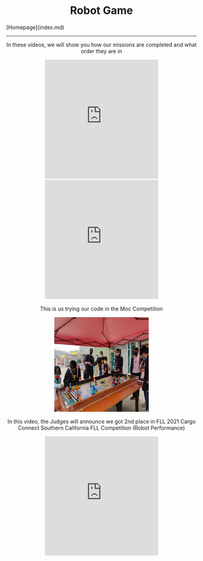 <center><h1>Robot Game</h1></center>
[Homepage](index.md)
<hr/>
<center><p>In these videos, we will show you how our missions are completed and what order they are in</p>
<iframe width="300" height="315" src="https://www.youtube.com/embed/iLOESvlzidE" title="YouTube video player" frameborder="0" allow="accelerometer; autoplay; clipboard-write; encrypted-media; gyroscope; picture-in-picture" allowfullscreen></iframe>
<iframe width="300" height="315" src="https://www.youtube.com/embed/I8EdBDNdrLI" title="YouTube video player" frameborder="0" allow="accelerometer; autoplay; clipboard-write; encrypted-media; gyroscope; picture-in-picture" allowfullscreen></iframe></center>

<center><p>This is us trying our code in the Moc Competition</p>
<img src="IMG_6333.JPG" width="250" height="250" /></center>

<center><p>In this video, the Judges will announce we got 2nd place in FLL 2021 Cargo Connect Southern California FLL Competition (Robot Performance)</p>
<iframe width="300" height="315" src="https://www.youtube.com/embed/AHB4YLbLdAg" title="YouTube video player" frameborder="0" allow="accelerometer; autoplay; clipboard-write; encrypted-media; gyroscope; picture-in-picture" allowfullscreen></iframe></center>
